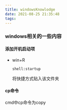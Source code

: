 ```yaml
---
title: windowsKnowlodge
date: 2021-08-25 21:35:48
tags:
---
```



### windows相关的一些内容

#### 添加开机启动项

* win+R   

  ```cmd
  shell:startup
  ```

  将快捷方式贴入该文件夹



#### cp命令

cmd中cp命令为copy





